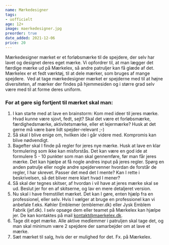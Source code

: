 ```yaml
---
name: Mærkedesigner
tags:
- uofficielt
age: 12+
image: maerkedesigner.jpg
preorder: true
date_added: 2021-12-06
price: 20
---
```

Mærkedesigner mærket er et forløbsmærke til de spejdere, der selv har lavet og designet deres eget mærke.
Vi opfordrer til, at man lægger det færdige mærke ud på Mærkelex, så andre patruljer kan få glæde af det.
Mærkelex er et fedt værktøj, til at dele mærker, som bruges af mange spejdere. 
Ved at tage mærkedesigner mærket er spejderne med til at højne diversiteten, af mærker der findes på hjemmesiden og i større grad selv være med til at forme deres uniform.

### For at gøre sig fortjent til mærket skal man:

1. I kan starte med at lave en brainstorm: Kom med ideer til jeres mærke. Hvad kunne være sjovt, fedt, sejt? Skal det være et forløbsmærke, færdighedsmærke, aktivitetsmærke, eller et lejermærke? Husk at det gerne må være bare lidt spejder-relevant ;-)
2. Så skal I blive enige om, hvilken ide i går videre med. Kompromis kan blive nødvendigt.
3. Bagefter skal I finde på regler for jeres nye mærke. Husk at lave en klar formulering som ikke kan misforstås. Det kan være en god ide at formulere 5 - 10 punkter som man skal gennemføre, før man får jeres mærke. Det kan hjælpe at få nogle andres input på jeres regler. Spørg en anden patrulje eller nogle andre spejdervenner hvordan de forstår de regler, I har skrevet. Passer det med det I mente? Kan I rette i beskrivelsen, så det bliver mere klart hvad I mener?
4. Så skal der tegnes skitser, af hvordan i vil have at jeres mærke skal se ud. Beslut jer for en af skitserne, og lav en mere detaljeret version.
5. Nu skal i have fremstillet mærket. Det kan I gøre, enten hjælp fra en professionel, eller selv. Hvis I vælger at bruge en professionel kan vi anbefale f.eks. Køhler Emblemer (emblemer.dk) eller Jysk Emblem Fabrik (jef.dk). I selv opsøge dem eller teamet på Mærkelex kan hjælpe jer. De kan kontaktes på mail kontakt@maerkelex.dk.
6. Tage dit eget mærke. Alle aktive medlemmer i patruljen skal tage det, og man skal minimum være 2 spejdere der samarbejder om at lave et mærke.
7. Sæt mærket til salg, hvis der er mulighed for det. Fx. på Mærkelex.
